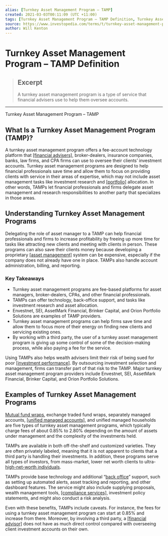 ```yaml
---
alias: [Turnkey Asset Management Program – TAMP]
created: 2021-03-03T00:11:09 (UTC +11:00)
tags: [Turnkey Asset Management Program – TAMP Definition, Turnkey Asset Management Program – TAMP]
source: https://www.investopedia.com/terms/t/turnkey-asset-management-program-tamp.asp
author: Will Kenton
---
```


# Turnkey Asset Management Program – TAMP Definition

> ## Excerpt
> A turnkey asset management program is a type of service that financial advisers use to help them oversee accounts.

---

Turnkey Asset Management Program – TAMP
## What Is a Turnkey Asset Management Program (TAMP)?

A turnkey asset management program offers a fee-account technology platform that [[financial advisers]](https://www.investopedia.com/terms/f/financial-advisor.asp), broker-dealers, insurance companies, banks, law firms, and CPA firms can use to oversee their clients’ investment accounts. Turnkey asset management programs are designed to help financial professionals save time and allow them to focus on providing clients with service in their areas of expertise, which may not include asset management tasks like investment research and [[portfolio]](https://www.investopedia.com/terms/p/portfolio.asp) allocation. In other words, TAMPs let financial professionals and firms delegate asset management and research responsibilities to another party that specializes in those areas.

## Understanding Turnkey Asset Management Programs

Delegating the role of asset manager to a TAMP can help financial professionals and firms to increase profitability by freeing up more time for tasks like attracting new clients and meeting with clients in person. These programs can also save their clients money because developing a proprietary [[asset management]](https://www.investopedia.com/terms/a/assetmanagement.asp) system can be expensive, especially if the company does not already have one in place. TAMPs also handle account administration, billing, and reporting.

### Key Takeaways

-   Turnkey asset management programs are fee-based platforms for asset managers, broker-dealers, CPAs, and other financial professionals.
-   TAMPs can offer technology, back-office support, and tasks like investment research and asset allocation.
-   Envestnet, SEI, AssetMark Financial, Brinker Capital, and Orion Portfolio Solutions are examples of TAMP providers.
-   Turnkey asset management programs can help firms save time and allow them to focus more of their energy on finding new clients and servicing existing ones.
-   By working with a third party, the user of a turnkey asset management program is giving up some control of some of the decision-making process, while also paying a fee for the service.

Using TAMPs also helps wealth advisers limit their risk of being sued for poor [[investment performance]](https://www.investopedia.com/articles/08/performance-measure.asp). By outsourcing investment selection and management, firms can transfer part of that risk to the TAMP. Major turnkey asset management program providers include Envestnet, SEI, AssetMark Financial, Brinker Capital, and Orion Portfolio Solutions.

## Examples of Turnkey Asset Management Programs

[Mutual fund wraps](https://www.investopedia.com/terms/m/mutual-fund-wrap.asp), exchange traded fund wraps, separately managed accounts, [[unified managed accounts]](https://www.investopedia.com/terms/u/uma.asp), and unified managed households are five types of turnkey asset management programs, which typically charge fees of about 0.85% to 2.80% depending on the amount of assets under management and the complexity of the investments held.

TAMPs are available in both off-the-shelf and customized varieties. They are often privately labeled, meaning that it is not apparent to clients that a third party is handling their investments. In addition, these programs serve all types of investors, from mass-market, lower net worth clients to ultra-[high-net-worth individuals](https://www.investopedia.com/terms/h/hnwi.asp).

TAMPs provide base technology and additional “[back office](https://www.investopedia.com/terms/b/backoffice.asp)” support, such as setting up automated alerts, asset tracking and reporting, and other dashboard features. The service might also include supplying proposals, wealth management tools, [[compliance services]](https://www.investopedia.com/terms/c/compliancedepartment.asp), investment policy statements, and might also conduct a risk analysis.

Even with these benefits, TAMPs include caveats. For instance, the fees for using a turnkey asset management program can start at 0.85% and increase from there. Moreover, by involving a third party, a [[financial advisor]](https://www.investopedia.com/terms/f/financial-advisor.asp) does not have as much direct control compared with overseeing client investment accounts on their own.
